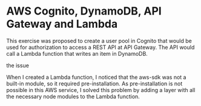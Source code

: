# AWS Cognito, DynamoDB, API Gateway and Lambda

This exercise was proposed to create a user pool in Cognito that would be used for authorization to access a REST API at API Gateway. The API would call a Lambda function that writes an item in DynamoDB.

the issue

When I created a Lambda function, I noticed that the aws-sdk was not a built-in module, so it required pre-installation. As pre-installation is not possible in this AWS service, I solved this problem by adding a layer with all the necessary node modules to the Lambda function.

